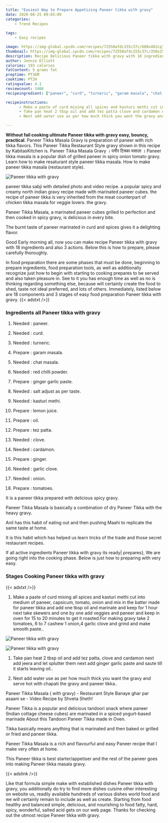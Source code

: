 ```yaml
---
title: "Easiest Way to Prepare Appetizing Paneer tikka with gravy"
date: 2020-08-25 09:03:09
categories:
    - Trend Recipes
    
tags:
    - Easy recipes

image: https://img-global.cpcdn.com/recipes/72550afdc155c37c/680x482cq70/paneer-tikka-with-gravy-recipe-main-photo.jpg
thumbnail: https://img-global.cpcdn.com/recipes/72550afdc155c37c/350x250cq70/paneer-tikka-with-gravy-recipe-main-photo.jpg
description: Recipe Delicious Paneer tikka with gravy with 18 ingredients and 3 stages of easy cooking.
author: Jennie Elliott
calories: 193 calories
fatContent: 5 grams fat
preptime: PT36M
cooktime: PT2H
ratingvalue: 4.1
reviewcount: 1466
recipeingredient: ["paneer", "curd", "turneric", "garam masala", "chat masala", "red chilli powder", "ginger garlic paste", "salt adjust as per taste", "kasturi methi", "lemon juice", "oil", "tez patta", "clove", "cardamon", "ginger", "garlic clove", "onion", "tomatoes"]

recipeinstructions: 
      - Make a paste of curd mixing all spices and kasturi methi cut into medium of paneer capsicum tomato onion and mix in the batter made for paneer tikka and add one tbsp oil and marinate and keep for 1 hour next take skewers and one by one add veggies and paneer and keep in oven for 15 to 20 minutes to get it roastedFor making gravy take 2 tomatoes 6 to 7 cashew 1 onion4 garlic clove and grind and make smooth paste 
      - Take pan heat 2 tbsp oil and add tez patta clove and cardamon next add jeera and let splutter them next add ginger garlic paste and saute till it starts leaving oil 
      - Next add water use as per how much thick you want the gravy and serve hot with chapati the gravy and paneer tikka

---
```




**Without fail cooking ultimate Paneer tikka with gravy easy, bouncy, practical**. Paneer Tikka Masala Gravy is preparation of paneer with rich tikka flavors. This Paneer Tikka Restaurant Style gravy shown in this recipe by KabitasKitchen is. Paneer Tikka Masala Gravy । पनीर टिक्का मसाला । Paneer tikka masala is a popular dish of grilled paneer in spicy onion tomato gravy. Learn how to make resaturant style paneer tikka masala. How to make paneer tikka masala (restaurant style).


![Paneer tikka with gravy](https://img-global.cpcdn.com/recipes/72550afdc155c37c/680x482cq70/paneer-tikka-with-gravy-recipe-main-photo.jpg "Paneer tikka with gravy")



paneer tikka sabji with detailed photo and video recipe. a popular spicy and creamy north indian gravy recipe made with marinated paneer cubes. the recipe of paneer tikka is very inherited from the meat counterpart of chicken tikka masala for veggie lovers. the gravy.

Paneer Tikka Masala, a marinated paneer cubes grilled to perfection and then cooked in spicy gravy, is delicious in every bite.

The burnt taste of paneer marinated in curd and spices gives it a delighting flavor.


Good Early morning all, now you can make recipe Paneer tikka with gravy with 18 ingredients and also 3 actions. Below this is how to prepare, please carefully thoroughly.

In food preparation there are some phases that must be done, beginning to prepare ingredients, food preparation tools, as well as additionally recognize just how to begin with starting to cooking prepares to be served and also taken pleasure in. See to it you has enough time as well as no is thinking regarding something else, because will certainly create the food to shed, taste not ideal preferred, and lots of others. Immediately, listed below are 18 components and 3 stages of easy food preparation Paneer tikka with gravy.
{{< adstxt />}}

### Ingredients all Paneer tikka with gravy


1. Needed  : paneer.

1. Needed  : curd.

1. Needed  : turneric.

1. Prepare  : garam masala.

1. Needed  : chat masala.

1. Needed  : red chilli powder.

1. Prepare  : ginger garlic paste.

1. Needed  : salt adjust as per taste.

1. Needed  : kasturi methi.

1. Prepare  : lemon juice.

1. Prepare  : oil.

1. Prepare  : tez patta.

1. Needed  : clove.

1. Needed  : cardamon.

1. Prepare  : ginger.

1. Needed  : garlic clove.

1. Needed  : onion.

1. Prepare  : tomatoes.


It is a paneer tikka prepared with delicious spicy gravy.

Paneer Tikka Masala is basically a combination of dry Paneer Tikka with the heavy gravy.

Anil has this habit of eating out and then pushing Maahi to replicate the same taste at home.

It is this habit which has helped us learn tricks of the trade and those secret restaurant recipes.


If all active ingredients Paneer tikka with gravy its ready| prepares}, We are going right into the cooking phase. Below is just how to preparing with very easy.

### Stages Cooking Paneer tikka with gravy

{{< adstxt />}}


1. Make a paste of curd mixing all spices and kasturi methi cut into medium of paneer, capsicum, tomato, onion and mix in the batter made for paneer tikka and add one tbsp oil and marinate and keep for 1 hour next take skewers and one by one add veggies and paneer and keep in oven for 15 to 20 minutes to get it roasted.For making gravy take 2 tomatoes, 6 to 7 cashew 1 onion,4 garlic clove and grind and make smooth paste..



![Paneer tikka with gravy](https://img-global.cpcdn.com/steps/595beb70839dccad/160x128cq70/paneer-tikka-with-gravy-recipe-step-1-photo.jpg" "Paneer tikka with gravy")

![Paneer tikka with gravy](https://img-global.cpcdn.com/steps/41bcc829e7696428/160x128cq70/paneer-tikka-with-gravy-recipe-step-1-photo.jpg" "Paneer tikka with gravy")



1. Take pan heat 2 tbsp oil and add tez patta, clove and cardamon next add jeera and let splutter them next add ginger garlic paste and saute till it starts leaving oil..



1. Next add water use as per how much thick you want the gravy and serve hot with chapati the gravy and paneer tikka..




Paneer Tikka Masala ( with gravy) - Restaurant Style Banaye ghar par asaani se - Video Recipe by Shveta Sheth!

Paneer Tikka is a popular and delicious tandoori snack where paneer (Indian cottage cheese cubes) are marinated in a spiced yogurt-based marinade About this Tandoori Paneer Tikka made in Oven.

Tikka basically means anything that is marinated and then baked or grilled or fried and paneer tikka.

Paneer Tikka Masala is a rich and flavourful and easy Paneer recipe that I make very often at home.

This Paneer tikka is best starter/appetiser and the rest of the paneer goes into making Paneer tikka masala gravy.


{{< adslink />}}

Like that formula simple make with established dishes Paneer tikka with gravy, you additionally do try to find more dishes cuisine other interesting on website us, readily available hundreds of various dishes world food and we will certainly remain to include as well as create. Starting from food healthy and balanced simple, delicious, and nourishing to food fatty, hard, spicy, wonderful, salted acid gets on our web page. Thanks for checking out the utmost recipe Paneer tikka with gravy.
